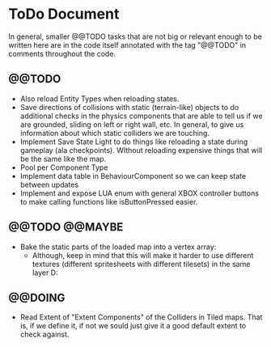 # ToDo Document

In general, smaller @@TODO tasks that are not big or relevant enough to be written here are in the code itself annotated with the tag "@@TODO" in comments throughout the code.

## @@TODO

* Also reload Entity Types when reloading states.
* Save directions of collisions with static (terrain-like) objects to do additional checks in the physics components that are able to tell us if we are grounded, sliding on left or right wall, etc. In general, to give us information about which static colliders we are touching.
* Implement Save State Light to do things like reloading a state during gameplay (ala checkpoints). WIthout reloading expensive things that will be the same like the map.
* Pool per Component Type
* Implement data table in BehaviourComponent so we can keep state between updates
* Implement and expose LUA enum with general XBOX controller buttons to make calling functions like isButtonPressed easier.


## @@TODO @@MAYBE
* Bake the static parts of the loaded map into a vertex array:
	* Although, keep in mind that this will make it harder to use different textures (different spritesheets with different tilesets) in the same layer D:


## @@DOING

* Read Extent of "Extent Components" of the Colliders in Tiled maps. That is, if we define it, if not we sould just give it a good default extent to check against.
